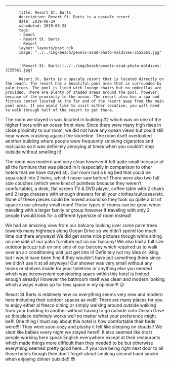 ---
          title: Resort St. Barts
          description: Resort St. Barts is a upscale resort...
          date: 2019-08-24
          scheduled: 2019-08-24
          tags:
          - beach
          - Resort St. Barts
          - Resort
          layout: layouts/post.njk
          image: "../../img/beach/pexels-asad-photo-maldives-3155661.jpg"
          ---
          
          ![Resort St. Barts](../../img/beach/pexels-asad-photo-maldives-3155661.jpg)
          
          Resort St. Barts is a upscale resort that is located directly on the beach. The resort has a beautiful pool area that is surrounded by palm trees. The pool is lined with lounge chairs but no umbrellas are provided. There are plenty of shaded areas around the pool, however, because of the proximity to the ocean. The resort also has a spa and fitness center located at the far end of the resort away from the main pool area. If you would like to visit either location, you will need to walk through half of the resort to get there.

The room we stayed in was located in building #2 which was on one of the higher floors with an ocean front view. Since there were many high rises in close proximity to our room, we did not have any ocean views but could still hear waves crashing against the shoreline. The room itself overlooked another building where people were frequently smoking cigarettes and marijuana so it was definitely annoying at times when you couldn’t step outside without smelling it!

The room was modern and very clean however it felt quite small because of all the furniture that was placed in it (especially in comparison to other hotels that we have stayed at). Our room had a king bed that could be separated into 2 twins, which I never saw before! There were also two full size couches (which were kind of pointless because they weren’t comfortable), a desk, flat screen TV & DVD player, coffee table with 2 chairs and 2 large dressers with enough drawers for all your clothes/suitcases/etc. None of these pieces could be moved around so they took up quite a bit of space in our already small room! These types of rooms can be great when traveling with a larger family or group however if traveling with only 2 people I would look for a different type/size of room instead!

We had an amazing view from our balcony looking over some palm trees towards many highrises along Ocean Drive so we didn’t spend too much time out there anyways! We did get some nice pictures though while sitting on one side of our patio furniture out on our balcony! We also had a full size outdoor jacuzzi tub on one side of our balcony which required us to walk over an air conditioning unit just get into it! Definitely not my idea or liking but I would have been fine if they wouldn’t have put something there since we didn’t use it at all anyways! Our shower was very small without any hooks or shelves inside for your toiletries or anything else you needed which was inconvenient considering space within this hotel is limited enough already! However the bathroom itself was clean and modern looking which always makes up for less space in my opinion!!! 😉

Resort St Barts is relatively new so everything seems very new and modern here including their outdoor spaces as well!! There are many places for you to enjoy either al fresco dining or simply walking around outside walking from your building to another without having to go outside onto Ocean Drive so this place definitely works well no matter what your preference might be!!! One thing I must say about this hotel is how comfortable their beds were!!!! They were sooo cozy and plushy it felt like sleeping on clouds!! We slept like babies every night we stayed here!!! It also seemed like most people working here speak English everywhere except at their restaurants which made things more difficult than they needed to be but otherwise everything seemed pretty good here…if you love being right next door to all those hotels though then don’t forget about smoking second hand smoke when enjoying dinner outside!! 😳